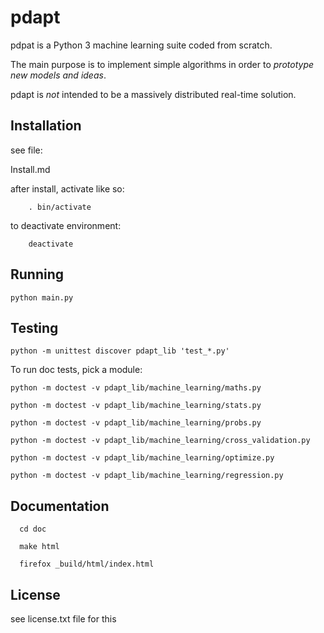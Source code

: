 pdapt
==============================

pdpat is a Python 3 machine learning suite coded from scratch.

The main purpose is to implement simple algorithms in order to
*prototype new models and ideas*.

pdapt is *not* intended to be a massively distributed real-time solution.


Installation
-----------------

see file:

  Install.md

after install, activate like so:

        . bin/activate


to deactivate environment:

        deactivate


Running
-----------------

    python main.py


Testing
-----------------

    python -m unittest discover pdapt_lib 'test_*.py'

To run doc tests, pick a module:

    python -m doctest -v pdapt_lib/machine_learning/maths.py

    python -m doctest -v pdapt_lib/machine_learning/stats.py

    python -m doctest -v pdapt_lib/machine_learning/probs.py

    python -m doctest -v pdapt_lib/machine_learning/cross_validation.py

    python -m doctest -v pdapt_lib/machine_learning/optimize.py

    python -m doctest -v pdapt_lib/machine_learning/regression.py

Documentation
---------------

      cd doc

      make html

      firefox _build/html/index.html


License
---------------

see license.txt file for this




